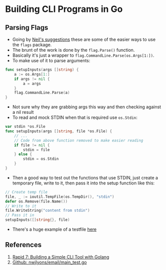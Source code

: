 Building CLI Programs in Go
===========================

Parsing Flags
-------------

* Going by [Neil's suggestions][01] these are some of the easier ways to use the `flags` package.
* The brunt of the work is done by the `flag.Parse()` function.
* Basically it's just a wrapper to `flag.CommandLine.Parse(os.Args[1:])`.
* To make use of it to parse arguments:
```go
func setupInputs(args []string) {
    a := os.Args[1:]
    if args != nil {
        a = args
    }
    flag.CommandLine.Parse(a)
}
```
* Not sure why they are grabbing args this way and then checking against a nil result
* To read and mock STDIN when that is required use `os.Stdin`:
```go
var stdin *os.File
func setupInputs(args []string, file *os.File) {
    // ...
    // Code from above function removed to make easier reading
    if file != nil {
        stdin = file
    } else {
        stdin = os.Stdin
    }
}
```

* Then a good way to test out the functions that use STDIN, just create a temporary file, write to it, then pass it into the setup function like this:

```go
// Create temp file
file, _ := ioutil.TempFile(os.TempDir(), "stdin")
defer os.Remove(file.Name())
// Write to it
file.WriteString("content from stdin")
// Pass it in
setupInputs([]string{}, file)
```
* There's a huge example of a testfile [here][02]

References
----------

1. [Rapid 7: Building a Simple CLI Tool with Golang][01]
2. [Github: nwjlyons/email/main_test.go][02]

[01]: https://blog.rapid7.com/2016/08/04/build-a-simple-cli-tool-with-golang/ "Rapid 7: Building a Simple CLI Tool with Golang"
[02]: https://github.com/nwjlyons/email/blob/master/main_test.go "Github: nwjlyons/email/main_test.go"

